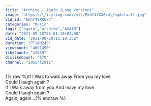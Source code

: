 ```yaml
---
title: "Archive - Again (Long Version)"
image: "https:\/\/i.ytimg.com\/vi\/EkhY4YXX6x4\/hqdefault.jpg"
vid_id: "EkhY4YXX6x4"
categories: "Music"
tags: ["again","archive","AGAIN"]
date: "2021-09-18T05:01:18+03:00"
vid_date: "2011-08-20T11:18:35Z"
duration: "PT16M24S"
viewcount: "4091450"
likeCount: "32959"
dislikeCount: "679"
channel: "idGirl2911"
---
```

{% raw %}If I Was to walk away From you my love<br />Could I laugh again ?<br />If I Walk away from you And leave my love<br />Could I laugh again ?<br />Again, again...{% endraw %}
